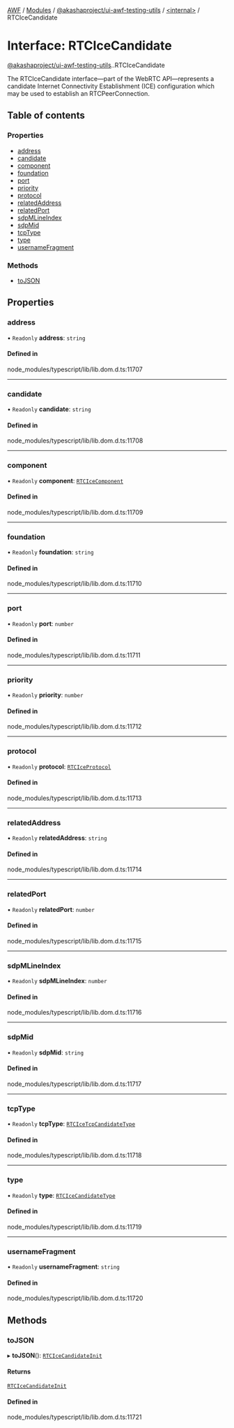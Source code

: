 [AWF](../README.md) / [Modules](../modules.md) / [@akashaproject/ui-awf-testing-utils](../modules/akashaproject_ui_awf_testing_utils.md) / [<internal\>](../modules/akashaproject_ui_awf_testing_utils._internal_.md) / RTCIceCandidate

# Interface: RTCIceCandidate

[@akashaproject/ui-awf-testing-utils](../modules/akashaproject_ui_awf_testing_utils.md).[<internal>](../modules/akashaproject_ui_awf_testing_utils._internal_.md).RTCIceCandidate

The RTCIceCandidate interface—part of the WebRTC API—represents a candidate Internet Connectivity Establishment (ICE) configuration which may be used to establish an RTCPeerConnection.

## Table of contents

### Properties

- [address](akashaproject_ui_awf_testing_utils._internal_.RTCIceCandidate.md#address)
- [candidate](akashaproject_ui_awf_testing_utils._internal_.RTCIceCandidate.md#candidate)
- [component](akashaproject_ui_awf_testing_utils._internal_.RTCIceCandidate.md#component)
- [foundation](akashaproject_ui_awf_testing_utils._internal_.RTCIceCandidate.md#foundation)
- [port](akashaproject_ui_awf_testing_utils._internal_.RTCIceCandidate.md#port)
- [priority](akashaproject_ui_awf_testing_utils._internal_.RTCIceCandidate.md#priority)
- [protocol](akashaproject_ui_awf_testing_utils._internal_.RTCIceCandidate.md#protocol)
- [relatedAddress](akashaproject_ui_awf_testing_utils._internal_.RTCIceCandidate.md#relatedaddress)
- [relatedPort](akashaproject_ui_awf_testing_utils._internal_.RTCIceCandidate.md#relatedport)
- [sdpMLineIndex](akashaproject_ui_awf_testing_utils._internal_.RTCIceCandidate.md#sdpmlineindex)
- [sdpMid](akashaproject_ui_awf_testing_utils._internal_.RTCIceCandidate.md#sdpmid)
- [tcpType](akashaproject_ui_awf_testing_utils._internal_.RTCIceCandidate.md#tcptype)
- [type](akashaproject_ui_awf_testing_utils._internal_.RTCIceCandidate.md#type)
- [usernameFragment](akashaproject_ui_awf_testing_utils._internal_.RTCIceCandidate.md#usernamefragment)

### Methods

- [toJSON](akashaproject_ui_awf_testing_utils._internal_.RTCIceCandidate.md#tojson)

## Properties

### address

• `Readonly` **address**: `string`

#### Defined in

node_modules/typescript/lib/lib.dom.d.ts:11707

___

### candidate

• `Readonly` **candidate**: `string`

#### Defined in

node_modules/typescript/lib/lib.dom.d.ts:11708

___

### component

• `Readonly` **component**: [`RTCIceComponent`](../modules/akashaproject_ui_awf_testing_utils._internal_.md#rtcicecomponent)

#### Defined in

node_modules/typescript/lib/lib.dom.d.ts:11709

___

### foundation

• `Readonly` **foundation**: `string`

#### Defined in

node_modules/typescript/lib/lib.dom.d.ts:11710

___

### port

• `Readonly` **port**: `number`

#### Defined in

node_modules/typescript/lib/lib.dom.d.ts:11711

___

### priority

• `Readonly` **priority**: `number`

#### Defined in

node_modules/typescript/lib/lib.dom.d.ts:11712

___

### protocol

• `Readonly` **protocol**: [`RTCIceProtocol`](../modules/akashaproject_ui_awf_testing_utils._internal_.md#rtciceprotocol)

#### Defined in

node_modules/typescript/lib/lib.dom.d.ts:11713

___

### relatedAddress

• `Readonly` **relatedAddress**: `string`

#### Defined in

node_modules/typescript/lib/lib.dom.d.ts:11714

___

### relatedPort

• `Readonly` **relatedPort**: `number`

#### Defined in

node_modules/typescript/lib/lib.dom.d.ts:11715

___

### sdpMLineIndex

• `Readonly` **sdpMLineIndex**: `number`

#### Defined in

node_modules/typescript/lib/lib.dom.d.ts:11716

___

### sdpMid

• `Readonly` **sdpMid**: `string`

#### Defined in

node_modules/typescript/lib/lib.dom.d.ts:11717

___

### tcpType

• `Readonly` **tcpType**: [`RTCIceTcpCandidateType`](../modules/akashaproject_ui_awf_testing_utils._internal_.md#rtcicetcpcandidatetype)

#### Defined in

node_modules/typescript/lib/lib.dom.d.ts:11718

___

### type

• `Readonly` **type**: [`RTCIceCandidateType`](../modules/akashaproject_ui_awf_testing_utils._internal_.md#rtcicecandidatetype)

#### Defined in

node_modules/typescript/lib/lib.dom.d.ts:11719

___

### usernameFragment

• `Readonly` **usernameFragment**: `string`

#### Defined in

node_modules/typescript/lib/lib.dom.d.ts:11720

## Methods

### toJSON

▸ **toJSON**(): [`RTCIceCandidateInit`](akashaproject_ui_awf_testing_utils._internal_.RTCIceCandidateInit.md)

#### Returns

[`RTCIceCandidateInit`](akashaproject_ui_awf_testing_utils._internal_.RTCIceCandidateInit.md)

#### Defined in

node_modules/typescript/lib/lib.dom.d.ts:11721
